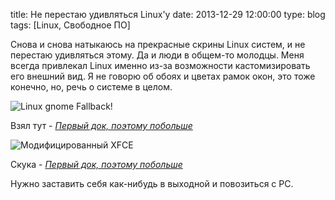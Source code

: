 title: Не перестаю удивляться Linux'у
date: 2013-12-29 12:00:00
type: blog
tags: [Linux, Свободное ПО]

Снова и снова натыкаюсь на прекрасные скрины Linux систем, и не перестаю удивляться этому. Да и люди в общем-то молодцы. Меня всегда привлекал Linux именно из-за возможности кастомизировать его внешний вид. Я не говорю об обоях и цветах рамок окон, это тоже конечно, но, речь о системе в целом.

![Linux gnome Fallback!](http://macgera.s3.amazonaws.com/old-media/files/9972537.png)

Взял тут - *[Первый док, поэтому побольше](http://www.linux.org.ru/gallery/screenshots/9972537)*

![Модифицированный XFCE](http://macgera.s3.amazonaws.com/old-media/files/9928185.png)

Скука - *[Первый док, поэтому побольше](http://www.linux.org.ru/gallery/screenshots/9928185)*

Нужно заставить себя как-нибудь в выходной и повозиться с PC.
